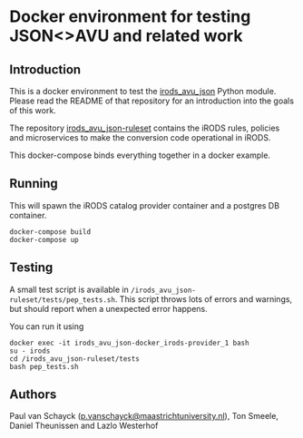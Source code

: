 # Docker environment for testing JSON<>AVU and related work

## Introduction

This is a docker environment to test the [irods_avu_json](https://github.com/MaastrichtUniversity/irods_avu_json) Python 
module. Please read the README of that repository for an introduction into the goals of this work.

The repository [irods_avu_json-ruleset](https://github.com/MaastrichtUniversity/irods_avu_json) contains the iRODS rules, policies and microservices to make the conversion code operational in iRODS.

This docker-compose binds everything together in a docker example.

## Running
This will spawn the iRODS catalog provider container and a postgres DB container.
```
docker-compose build
docker-compose up
```

## Testing
A small test script is available in `/irods_avu_json-ruleset/tests/pep_tests.sh`. This script throws lots of errors
and warnings, but should report when a unexpected error happens.

You can run it using
```
docker exec -it irods_avu_json-docker_irods-provider_1 bash
su - irods
cd /irods_avu_json-ruleset/tests
bash pep_tests.sh
```

## Authors
Paul van Schayck (p.vanschayck@maastrichtuniversity.nl), Ton Smeele, Daniel Theunissen and Lazlo Westerhof 

